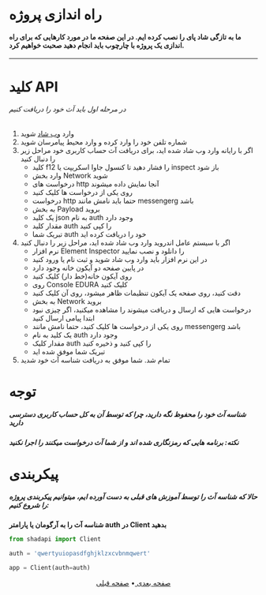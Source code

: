 # راه اندازی پروژه
#### ما به تازگی شاد پای را نصب کرده ایم. در این صفحه ما در مورد کارهایی که برای راه اندازی یک پروژه با چارچوب باید انجام دهید صحبت خواهیم کرد.
___
# کلید API
###### در مرحله اول باید آث خود را دریافت کنیم
1. وارد [وب شاد](https://web.shad.ir/) شوید
2. شماره تلفن خود را وارد کرده و وارد محیط پیامرسان شوید
3. اگر با رایانه وارد وب شاد شده اید، برای دریافت آث حساب کاربری خود مراحل زیر را دنبال کنید
    - کلید f12 را فشار دهید تا کنسول جاوا اسکریپت یا inspect باز شود
    - وارد بخش Network شوید
    - درخواست های http آنجا نمایش داده میشوند
    - روی یکی از درخواست ها کلیک کنید
    - درخواست http حتما باید نامش مانند messengerg باشد
    - به بخش Payload بروید
    - یک کلید json به نام auth وجود دارد
    - مقدار کلید auth را کپی کنید
    - تبریک شما auth خود را دریافت کرده اید
4. اگر با سیستم عامل اندروید وارد وب شاد شده اید، مراحل زیر را دنبال کنید
    - نرم افزار Element Inspector را دانلود و نصب نمایید
    - در این نرم افزار باید وارد وب شاد شوید و ثبت نام یا ورود کنید
    - در پایین صفحه دو آیکون خانه وجود دارد
    - روی آیکون خانه(خط دار) کلیک کنید
    - روی Console EDURA کلیک کنید
    - دقت کنید، روی صفحه یک آیکون تنظیمات ظاهر میشود، روی آن کلیک کنید
    - به بخش Network بروید
    - درخواست هایی که ارسال و دریافت میشوند را مشاهده میکنید، اگر چیزی نبود ابتدا پیامی ارسال کنید
    - روی یکی از درخواست ها کلیک کنید، حتما نامش مانند messengerg باشد
    - یک کلید به نام auth وجود دارد
    - مقدار کلیک auth را کپی کنید و ذخیره کنید
    - تبریک شما موفق شده اید
5. تمام شد. شما موفق به دریافت شناسه آث خود شدید
# توجه
##### شناسه آث خود را محفوظ نگه دارید، چرا که توسط آن به کل حساب کاربری دسترسی دارید
##### نکته: برنامه هایی که رمزنگاری شده اند و از شما آث درخواست میکنند را اجرا نکنید
# پیکربندی
##### حالا که شناسه آث را توسط آموزش های قبلی به دست آورده ایم، میتوانیم پیکربندی پروژه را شروع کنیم:
**شناسه آث را به آرگومان یا پارامتر auth در Client بدهید**
```python
from shadapi import Client

auth = 'qwertyuiopasdfghjklzxcvbnmqwert'

app = Client(auth=auth)
```

<p align="center">
    <a href="https://github.com/HoseanRC/shad-api/blob/master/docs/Authorization.md">
        صفحه بعدی
    </a>
  •
  <a href="https://github.com/HoseanRC/shad-api/blob/master/docs/Install-Guide.md">
        صفحه قبلی
    </a>
</p>
